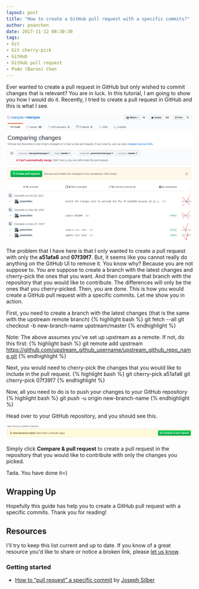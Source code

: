 ```yaml
---
layout: post
title: "How to create a GitHub pull request with a specific commits?"
author: poanchen
date: 2017-11-12 08:30:30
tags:
- Git
- Git cherry-pick
- GitHub
- GitHub pull request
- PoAn (Baron) Chen
---
```

Ever wanted to create a pull request in GitHub but only wished to commit changes that is relevant? You are in luck. In this tutorial, I am going to show you how I would do it. Recently, I tried to create a pull request in GitHub and this is what I see.

<img src="/img/2017/11/12/How-to-create-a-GitHub-pull-request-with-a-specific-commits/create pull request with other changes.png" alt="creating a pull request along with other changes">

The problem that I have here is that I only wanted to create a pull request with only the **a51afa6** and **07f39f7**. But, it seems like you cannot really do anything on the GitHub UI to remove it. You know why? Because you are not suppose to. You are suppose to create a branch with the latest changes and cherry-pick the ones that you want. And then compare that branch with the repository that you would like to contribute. The differences will only be the ones that you cherry-picked. Then, you are done. This is how you would create a GitHub pull request with a specific commits. Let me show you in action.

First, you need to create a branch with the latest changes (that is the same with the upstream remote branch)
{% highlight bash %}
  git fetch --all
  git checkout -b new-branch-name upstream/master
{% endhighlight %}

Note: The above assumes you've set up upstream as a remote. If not, do this first:
{% highlight bash %}
  git remote add upstream https://github.com/upstream_github_username/upstream_github_repo_name.git
{% endhighlight %}

Next, you would need to cherry-pick the changes that you would like to include in the pull request.
{% highlight bash %}
  git cherry-pick a51afa6
  git cherry-pick 07f39f7
{% endhighlight %}

Now, all you need to do is to push your changes to your GitHub repository
{% highlight bash %}
  git push -u origin new-branch-name
{% endhighlight %}

Head over to your GitHub repository, and you should see this.

<img src="/img/2017/11/12/How-to-create-a-GitHub-pull-request-with-a-specific-commits/recently pushed branch.png" alt="Recently pushed branch">

Simply click **Compare & pull request** to create a pull request in the repository that you would like to contribute with only the changes you picked.

Tada. You have done it=)

## Wrapping Up

Hopefully this guide has help you to create a GitHub pull request with a specific commits. Thank you for reading!

## Resources

I'll try to keep this list current and up to date. If you know of a great resource you'd like to share or notice a broken link, please [let us know](https://github.com/poanchen/poanchen.github.io/issues).

### Getting started

* [How to “pull request” a specific commit](https://stackoverflow.com/questions/34027850/how-to-pull-request-a-specific-commit) by [Joseph Silber](https://stackoverflow.com/users/825568/joseph-silber)